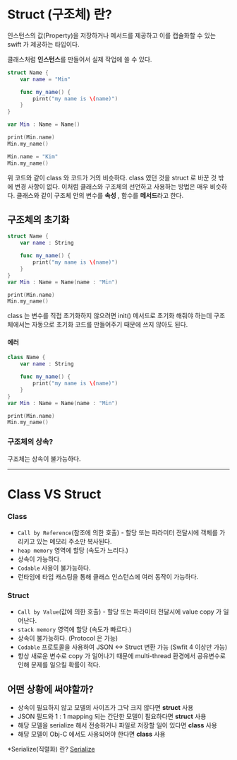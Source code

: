 # Struct (구조체) 란?
인스턴스의 값(Property)을 저장하거나 메서드를 제공하고 이를 캡슐화할 수 있는 swift 가 제공하는 타입이다.

클래스처럼 <b>인스턴스</b>를 만들어서 실제 작업에 쓸 수 있다.

```swift
struct Name {
    var name = "Min"

    func my_name() {
        pirnt("my name is \(name)")
    }
}

var Min : Name = Name()

print(Min.name)
Min.my_name()

Min.name = "Kim"
Min.my_name()
```

위 코드와 같이 class 와 코드가 거의 비슷하다. class 였던 것을 struct 로 바꾼 것 밖에 변경 사항이 없다. 이처럼 클래스와 구조체의 선언하고 사용하는 방법은 매우 비슷하다. 클래스와 같이 구조체 안의 변수를 <b>속성</b> , 함수를 <b>메서드</b>라고 한다.

## 구조체의 초기화
```swift
struct Name {
    var name : String

    func my_name() {
        print("my name is \(name)")
    }
}
var Min : Name = Name(name : "Min")

print(Min.name)
Min.my_name()
```
class 는 변수를 직접 초기화하지 않으려면 init() 메서드로 초기화 해줘야 하는데 구조체에서는 자동으로 초기화 코드를 만들어주기 때문에 쓰지 않아도 된다.

#### 에러
```swift
class Name {
    var name : String

    func my_name() {
        print("my name is \(name)")
    }
}
var Min : Name = Name(name : "Min")

print(Min.name)
Min.my_name()
```

### 구조체의 상속?
구조체는 상속이 불가능하다.

---

# Class VS Struct

### Class
- ```Call by Reference```(참조에 의한 호출) - 할당 또는 파라미터 전달시에 객체를 가리키고 있는 메모리 주소만 복사된다.   
- ```heap memory``` 영역에 할당 (속도가 느리다.)
- 상속이 가능하다.
- ```Codable``` 사용이 불가능하다.
- 런타임에 타입 캐스팅을 통해 클래스 인스턴스에 여러 동작이 가능하다.

### Struct
- ```Call by Value```(값에 의한 호출) - 할당 또는 파라미터 전달시에 value copy 가 일어난다.
- ```stack memory``` 영역에 할당 (속도가 빠르다.)
- 상속이 불가능하다. (Protocol 은 가능)
- ```Codable``` 프로토콜을 사용하여 JSON <-> Struct 변환 가능 (Swfit 4 이상만 가능)
- 항상 새로운 변수로 copy 가 일어나기 때문에 multi-thread 환경에서 공유변수로 인해 문제를 일으킬 확률이 적다.


## 어떤 상황에 써야할까?
- 상속이 필요하지 않고 모델의 사이즈가 그닥 크지 않다면 <b>struct</b> 사용
- JSON 필드와 1 : 1 mapping 되는 간단한 모델이 필요하다면 <b>struct</b> 사용
- 해당 모델을 serialize 해서 전송하거나 파일로 저장할 일이 있다면 <b>class</b> 사용
- 해당 모델이 Obj-C 에서도 사용되어야 한다면 <b>class</b> 사용  

*Serialize(직렬화) 란?
[Serialize](https://github.com/Mindohyeon/TIL/blob/main/Study/Serialize.md)
